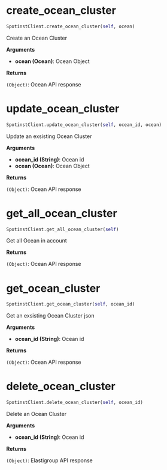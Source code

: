 <h1 id="spotinst_sdk.SpotinstClient.create_ocean_cluster">create_ocean_cluster</h1>

```python
SpotinstClient.create_ocean_cluster(self, ocean)
```

Create an Ocean Cluster

__Arguments__

- __ocean (Ocean)__: Ocean Object

__Returns__

`(Object)`: Ocean API response

<h1 id="spotinst_sdk.SpotinstClient.update_ocean_cluster">update_ocean_cluster</h1>

```python
SpotinstClient.update_ocean_cluster(self, ocean_id, ocean)
```

Update an exsisting Ocean Cluster

__Arguments__

- __ocean_id (String)__: Ocean id
- __ocean (Ocean)__: Ocean Object

__Returns__

`(Object)`: Ocean API response

<h1 id="spotinst_sdk.SpotinstClient.get_all_ocean_cluster">get_all_ocean_cluster</h1>

```python
SpotinstClient.get_all_ocean_cluster(self)
```

Get all Ocean in account

__Returns__

`(Object)`: Ocean API response

<h1 id="spotinst_sdk.SpotinstClient.get_ocean_cluster">get_ocean_cluster</h1>

```python
SpotinstClient.get_ocean_cluster(self, ocean_id)
```

Get an exsisting Ocean Cluster json

__Arguments__

- __ocean_id (String)__: Ocean id

__Returns__

`(Object)`: Ocean API response

<h1 id="spotinst_sdk.SpotinstClient.delete_ocean_cluster">delete_ocean_cluster</h1>

```python
SpotinstClient.delete_ocean_cluster(self, ocean_id)
```

Delete an Ocean Cluster

__Arguments__

- __ocean_id (String)__: Ocean id

__Returns__

`(Object)`: Elastigroup API response

